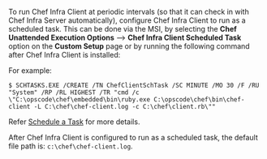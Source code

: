To run Chef Infra Client at periodic intervals (so that it can check in
with Chef Infra Server automatically), configure Chef Infra Client to
run as a scheduled task. This can be done via the MSI, by selecting the
**Chef Unattended Execution Options** --\> **Chef Infra Client Scheduled
Task** option on the **Custom Setup** page or by running the following
command after Chef Infra Client is installed:

For example:

``` none
$ SCHTASKS.EXE /CREATE /TN ChefClientSchTask /SC MINUTE /MO 30 /F /RU "System" /RP /RL HIGHEST /TR "cmd /c \"C:\opscode\chef\embedded\bin\ruby.exe C:\opscode\chef\bin\chef-client -L C:\chef\chef-client.log -c C:\chef\client.rb\""
```

Refer [Schedule a
Task](https://docs.microsoft.com/en-us/previous-versions/windows/it-pro/windows-server-2008-R2-and-2008/cc748993(v=ws.11))
for more details.

After Chef Infra Client is configured to run as a scheduled task, the
default file path is: `c:\chef\chef-client.log`.